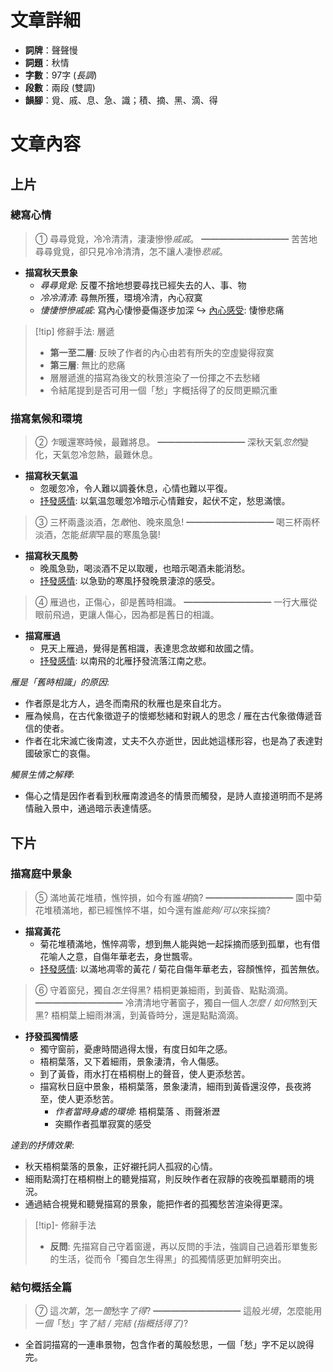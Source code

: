 # 文章詳細
- **詞牌**：聲聲慢
- **詞題**：秋情
- **字數**：97字 (*長調*)
- **段數**：兩段 (雙調)
- **韻腳**：覓、戚、息、急、識；積、摘、黑、滴、得

# 文章內容
## 上片
### 總寫心情
> ①   尋尋覓覓，冷冷清清，淒淒慘慘*戚戚*。
> ━━━━━━━━━━
> 苦苦地尋尋覓覓，卻只見冷冷清清，怎不讓人凄慘*悲戚*。

- **描寫秋天景象**
	- *尋尋覓覓*: 反覆不捨地想要尋找已經失去的人、事、物
	- *冷冷清清*: 尋無所獲，環境冷清，內心寂寞
	- *悽悽慘慘戚戚*: 寫內心悽慘憂傷逐步加深
  ↪ <u>內心感受</u>: 悽慘悲痛

> [!tip] 修辭手法: 層遞
> - **第一至二層**: 反映了作者的內心由若有所失的空虛變得寂寞
> - **第三層**: 無比的悲痛
> - 層層遞進的描寫為後文的秋景渲染了一份揮之不去愁緒
> - 令結尾提到是否可用一個「愁」字概括得了的反問更顯沉重

### 描寫氣候和環境
> ②   *乍*暖還寒時候，最難將息。
> ━━━━━━━━━━
> 深秋天氣*忽然*變化，天氣忽冷忽熱，最難休息。

- **描寫秋天氣温**
	- 忽暖忽冷，令人難以調養休息，心情也難以平復。
	- <u>抒發感情</u>: 以氣温忽暖忽冷暗示心情難安，起伏不定，愁思滿懷。

> ③   三杯兩盞淡酒，怎*敵*他、晚來風急!
> ━━━━━━━━━━
> 喝三杯兩杯淡酒，怎能*抵禦*早晨的寒風急襲!

- **描寫秋天風勢**
	- 晚風急勁，喝淡酒不足以取暖，也暗示喝酒未能消愁。
	- <u>抒發感情</u>: 以急勁的寒風抒發晚景淒涼的感受。

> ④   雁過也，正傷心，卻是舊時相識。
> ━━━━━━━━━━
> 一行大雁從眼前飛過，更讓人傷心，因為都是舊日的相識。

- **描寫雁過**
	- 見天上雁過，覺得是舊相識，表達思念故鄉和故國之情。
	- <u>抒發感情</u>: 以南飛的北雁抒發流落江南之悲。

*雁是「舊時相識」的原因*:
- 作者原是北方人，過冬而南飛的秋雁也是來自北方。
- 雁為候鳥，在古代象徵遊子的懷鄉愁緒和對親人的思念 /
  雁在古代象徵傳遞音信的使者。  
- 作者在北宋滅亡後南渡，丈夫不久亦逝世，因此她這樣形容，也是為了表達對國破家亡的哀傷。

*觸景生情之解釋*:
- 傷心之情是因作者看到秋雁南渡過冬的情景而觸發，是詩人直接道明而不是將情融入景中，通過暗示表達情感。

## 下片
### 描寫庭中景象
> ⑤   滿地黃花堆積，憔悴損，如今有誰*堪*摘?
> ━━━━━━━━━━
> 園中菊花堆積滿地，都已經憔悴不堪，如今還有誰*能夠/可以*來採摘?

- **描寫黃花**
	- 菊花堆積滿地，憔悴凋零，想到無人能與她一起採摘而感到孤單，也有借花喻人之意，自傷年華老去，身世飄零。    
	- <u>抒發感情</u>: 以滿地凋零的黃花 / 菊花自傷年華老去，容顏憔悴，孤苦無依。

> ⑥   守着窗兒，獨自*怎生*得黑? 梧桐更兼細雨，到黃昏、點點滴滴。
> ━━━━━━━━━━
> 冷清清地守著窗子，獨自一個人*怎麼 / 如何*熬到天黑? 梧桐葉上細雨淋漓，到黃昏時分，還是點點滴滴。

- **抒發孤獨情感**
	- 獨守窗前，憂慮時間過得太慢，有度日如年之感。
	- 梧桐葉落，又下着細雨，景象淒清，令人傷感。
	- 到了黃昏，雨水打在梧桐樹上的聲音，使人更添愁苦。
	- 描寫秋日庭中景象，梧桐葉落，景象淒清，細雨到黃昏還沒停，長夜將至，使人更添愁苦。
	    - *作者當時身處的環境*: 梧桐葉落 、雨聲淅瀝
	    - 突顯作者孤單寂寞的感受

*達到的抒情效果*:
- 秋天梧桐葉落的景象，正好襯托詞人孤寂的心情。
- 細雨點滴打在梧桐樹上的聽覺描寫，則反映作者在寂靜的夜晚孤單聽雨的境況。
- 通過結合視覺和聽覺描寫的景象，能把作者的孤獨愁苦渲染得更深。

> [!tip]- 修辭手法
> - **反問**: 先描寫自己守着窗邊，再以反問的手法，強調自己過着形單隻影的生活，從而令「獨自怎生得黑」的孤獨情感更加鮮明突出。

### 結句概括全篇
> ⑦   這*次第*，怎一*箇*愁字*了得*?
> ━━━━━━━━━━
> 這般*光境*，怎麼能用一*個*「愁」字*了結 / 完結 (指概括得了)*?

- 全首詞描寫的一連串景物，包含作者的萬般愁思，一個「愁」字不足以說得完。
